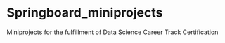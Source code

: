 # Springboard_miniprojects
Miniprojects for the fulfillment of Data Science Career Track Certification
